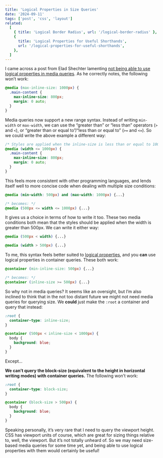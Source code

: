 ```yaml
---
title: 'Logical Properties in Size Queries'
date: '2024-09-11'
tags: ['post', 'css', 'layout']
related:
  [
    { title: 'Logical Border Radius', url: '/logical-border-radius' },
    {
      title: 'Logical Properties for Useful Shorthands',
      url: '/logical-properties-for-useful-shorthands',
    },
  ]
---
```


I came across a post from Elad Shechter lamenting [not being able to use logical properties in media queries](https://webwewant.fyi/wants/114/). As he correctly notes, the following won’t work:

```css
@media (max-inline-size: 1000px) {
  .main-content {
    max-inline-size: 800px;
    margin: 0 auto;
  }
}
```

Media queries now support a new range syntax. Instead of writing `min-width` or `max-width`, we can use the “greater than” or “less than” operators (`>` and `<`), or “greater than or equal to”/“less than or equal to” (`>=` and `<=`). So we could write the above example a different way:

```css
/* Styles are applied when the inline-size is less than or equal to 1000px */
@media (width <= 1000px) {
  .main-content {
    max-inline-size: 800px;
    margin: 0 auto;
  }
}
```

This feels more consistent with other programming languages, and lends itself well to more concise code when dealing with multiple size conditions:

```css
@media (min-width: 500px) and (max-width: 1000px) {...}

/* becomes: */
@media (500px <= width <= 1000px) {...}
```

It gives us a choice in terms of how to write it too. These two media conditions both mean that the styles should be applied when the width is greater than 500px. We can write it either way:

```css
@media (500px < width) {...}

@media (width > 500px) {...}
```

To me, this syntax feels better suited to [logical properties](https://developer.mozilla.org/en-US/docs/Web/CSS/CSS_logical_properties_and_values), and you **can** use logical properties in container queries. These both work:

```css
@container (min-inline-size: 500px) {...}

/* becomes: */
@container (inline-size >= 500px) {...}
```

So why not in media queries? It seems like an oversight, but I’m also inclined to think that in the not too distant future we might not need media queries for querying size. We **could** just make the `:root` a container and query that instead:

```css
:root {
  container-type: inline-size;
}

@container (500px < inline-size < 1000px) {
  body {
    background: blue;
  }
}
```

Except...

**We can’t query the block-size (equivalent to the height in horizontal writing modes) with container queries.** The following won’t work:

```css
:root {
  container-type: block-size;
}

@container (block-size > 500px) {
  body {
    background: blue;
  }
}
```

Speaking personally, it’s very rare that I need to query the viewport height. CSS has viewport units of course, which are great for sizing things relative to, well, the viewport. But it’s not totally unheard of. So we may need size-based media queries for some time yet, and being able to use logical properties with them would certainly be useful!
